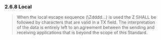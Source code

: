 ### 2.6.8 Local

> When the local escape sequence (\Zdddd...\) is used the Z SHALL be followed by characters that are valid in a TX field. The interpretation of the data is entirely left to an agreement between the sending and receiving applications that is beyond the scope of this Standard.
